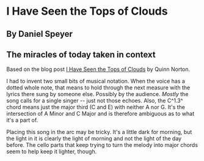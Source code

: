 # I Have Seen the Tops of Clouds
## By Daniel Speyer
## The miracles of today taken in context

Based on the blog post [I Have Seen the Tops of Clouds](https://medium.com/message/i-have-seen-the-tops-of-clouds-e21c5941de32) by Quinn Norton.

I had to invent two small bits of musical notation.  When the voice
has a dotted whole note, that means to hold through the next measure
with the lyrics there sung by someone else.  Possibly by the
audience.  *Mostly* the song calls for a single singer -- just not
those echoes.  Also, the C^1.3^ chord means just the major third (C and
E) with neither A nor G.  It's the intersection of A Minor and C Major
and is therefore ambiguous as to what it's a part of.

Placing this song in the arc may be tricky.  It's a little dark for
morning, but the light in it is clearly the light of morning and not
the light of the day before.  The cello parts that keep trying to turn
the melody into major chords seem to help keep it lighter, though.
